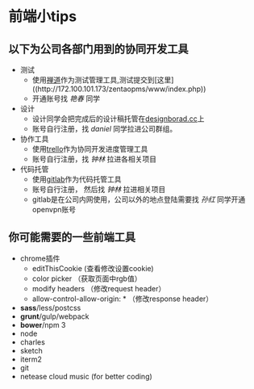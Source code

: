 # 前端小tips

## 以下为公司各部门用到的协同开发工具

* 测试
  * 使用[禅道](http://baike.baidu.com/link?url=5xd07zrDdH43rbcdjf9b0HZYWl2_zprTielWL0SGALvJhU3r28yn2NdhAaBWeVqCc5Cfco4gMQkZDiu5HtSKV_)作为测试管理工具,测试提交到[这里]((http://172.100.101.173/zentaopms/www/index.php))
  * 开通账号找 *艳春* 同学
* 设计
  * 设计同学会把完成后的设计稿托管在[designborad.cc](http://designboard.cc/)上
  * 账号自行注册，找 *daniel* 同学拉进公司群组。
* 协作工具
  * 使用[trello](https://trello.com/)作为协同开发进度管理工具
  * 账号自行注册，找 *钟林* 拉进各相关项目
* 代码托管
  * 使用[gitlab](http://git.qfpay.net/)作为代码托管工具
  * 账号自行注册， 然后找 *钟林* 拉进相关项目	
  * gitlab是在公司内网使用，公司以外的地点登陆需要找 *孙红* 同学开通openvpn账号

## 你可能需要的一些前端工具
	
* chrome插件
  * editThisCookie (查看修改设置cookie)
  * color picker （获取页面中rgb值）
  * modify headers （修改request header）
  * allow-control-allow-origin: * （修改response header）
* **sass**/less/postcss
* **grunt**/gulp/webpack
* **bower**/npm 3
* node
* charles
* sketch
* iterm2
* git
* netease cloud music (for better coding)